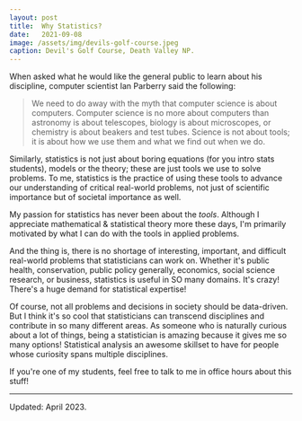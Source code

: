 ```yaml
---
layout: post
title:  Why Statistics?
date:   2021-09-08
image: /assets/img/devils-golf-course.jpeg
caption: Devil's Golf Course, Death Valley NP.  
---
```


When asked what he would like the general public to learn about his discipline, computer scientist Ian Parberry said the following:
> We need to do away with the myth that computer science is about computers. Computer science is no more about computers than astronomy is about telescopes, biology is about microscopes, or chemistry is about beakers and test tubes. Science is not about tools; it is about how we use them and what we find out when we do.

Similarly, statistics is not just about boring equations (for you intro stats students), models or the theory; these are just tools we use to solve problems. To me, statistics is the practice of using these tools to advance our understanding of critical real-world problems, not just of scientific importance but of societal importance as well.

My passion for statistics has never been about the *tools*.  Although I appreciate mathematical & statistical theory more these days, I'm primarily motivated by what I can do with the tools in applied problems.

And the thing is, there is no shortage of interesting, important, and difficult real-world problems that statisticians can work on.
Whether it's public health, conservation, public policy generally, economics, social science research, or business, statistics is useful in SO many domains.  It's crazy! There's a huge demand for statistical expertise!

Of course, not all problems and decisions in society should be data-driven. But I think it's so cool that statisticians can transcend disciplines and contribute in so many different areas. As someone who is naturally curious about a lot of things, being a statistician is amazing because it gives me so many options! Statistical analysis an awesome skillset to have for people whose curiosity spans multiple disciplines.

 If you're one of my students, feel free to talk to me in office hours about this stuff!

 ***
 
 Updated: April 2023.
